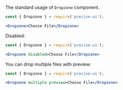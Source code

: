 The standard usage of `Dropzone` component.

```jsx
const { Dropzone } = require('precise-ui');

<Dropzone>Choose File</Dropzone>
```

Disabled:
```jsx
const { Dropzone } = require('precise-ui');

<Dropzone disabled>Choose File</Dropzone>
```

You can drop multiple files with preview:
```jsx
const { Dropzone } = require('precise-ui');

<Dropzone multiple preview>Choose File</Dropzone>
```
